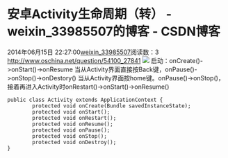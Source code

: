 # 安卓Activity生命周期（转） - weixin_33985507的博客 - CSDN博客
2014年06月15日 22:27:00[weixin_33985507](https://me.csdn.net/weixin_33985507)阅读数：3
http://www.oschina.net/question/54100_27841
![](https://images0.cnblogs.com/i/300932/201406/152222047645856.gif)
启动：onCreate()->onStart()->onResume
当从Activity界面直接按Back键，onPause()->onStop()->onDestory()
当从Activity界面按home键。onPause()->onStop()，
接着再进入Activity时onRestart()->onStart()->onResume()
```
public class Activity extends ApplicationContext {
        protected void onCreate(Bundle savedInstanceState);        
        protected void onStart();           
        protected void onRestart();        
        protected void onResume();       
        protected void onPause();        
        protected void onStop();        
        protected void onDestroy();
}
```
